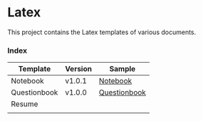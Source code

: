 # Latex

This project contains the Latex templates of various documents. 

### Index

| Template      | Version | Sample                                                      |
|---------------|---------|-------------------------------------------------------------|
| Notebook      | v1.0.1  | [Notebook](/Notebook/examples/notebook_v1.0.1.pdf)          |
| Questionbook  | v1.0.0  | [Questionbook](/Notebook/examples/questionbook_v1.0.0.pdf]) |
| Resume        |         |                                                             |
|               |         |                                                             |